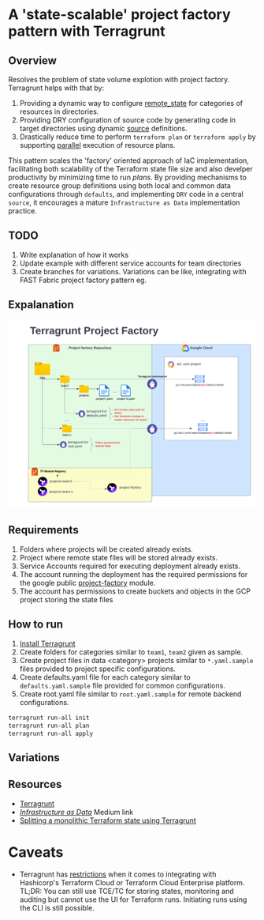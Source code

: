 # A 'state-scalable' project factory pattern with Terragrunt

## Overview
Resolves the problem of state volume explotion with project factory. Terragrunt helps with that by:
1. Providing a dynamic way to configure [remote_state](https://terragrunt.gruntwork.io/docs/features/keep-your-remote-state-configuration-dry/#keep-your-remote-state-configuration-dry) for categories of resources in directories.
1. Providing DRY configuration of source code by generating code in target directories using dynamic [source](https://terragrunt.gruntwork.io/docs/features/keep-your-terraform-code-dry/#motivation) definitions.
1. Drastically reduce time to perform `terraform plan` or `terraform apply` by supporting [parallel](https://terragrunt.gruntwork.io/docs/features/execute-terraform-commands-on-multiple-modules-at-once/) execution of resource plans.

This pattern scales the 'factory' oriented approach of IaC implementation, facilitating both scalability of the Terraform state file size and also develper productivity by minimizing time to run *plans*. By providing mechanisms to create resource group definitions using both local and common data configurations through `defaults`, and implementing `DRY` code in a central `source`, it encourages a mature `Infrastructure as Data` implementation practice. 

## TODO
1. Write explanation of how it works
1. Update example with different service accounts for team directories
1. Create branches for variations. Variations can be like, integrating with FAST Fabric project factory pattern eg.

## Expalanation

![Diagram](/docs/images/image1.png)

## Requirements
1. Folders where projects will be created already exists.
1. Project where remote state files will be stored already exists.
1. Service Accounts required for executing deployment already exists.
1. The account running the deployment has the required permissions for the google public [project-factory](https://github.com/terraform-google-modules/terraform-google-project-factory) module.
1. The account has permissions to create buckets and objects in the GCP project storing the state files

## How to run
1. [Install Terragrunt](https://terragrunt.gruntwork.io/docs/getting-started/install/)
1. Create folders for categories similar to `team1`, `team2` given as sample.
1. Create project files in data \<category\>  projects similar to `*.yaml.sample` files provided to project specific configurations.
1. Create defaults.yaml file for each category similar to `defaults.yaml.sample` file provided for common configurations.
1. Create root.yaml file similar to `root.yaml.sample` for remote backend configurations.

```
terragrunt run-all init
terragrunt run-all plan
terragrunt run-all apply
```

## Variations
## Resources
* [Terragrunt](https://terragrunt.gruntwork.io/docs/getting-started)
* [*Infrastructure as Data*](https://medium.com/dzerolabs/shifting-from-infrastructure-as-code-to-infrastructure-as-data-bdb1ae1840e3) Medium link
* [Splitting a monolithic Terraform state using Terragrunt](https://medium.com/cts-technologies/murdering-monoliths-using-terragrunt-to-split-monolithic-terraform-state-up-into-multiple-stacks-17ead2d8e0e9)

# Caveats
* Terragrunt has [restrictions](https://docs.gruntwork.io/guides/working-with-code/tfc-integration) when it comes to integrating with Hashicorp's Terraform Cloud or Terraform Cloud Enterprise platform. TL;DR: You can still use TCE/TC for storing states, monitoring and auditing but cannot use the UI for Terraform runs. Initiating runs using the CLI is still possible.
